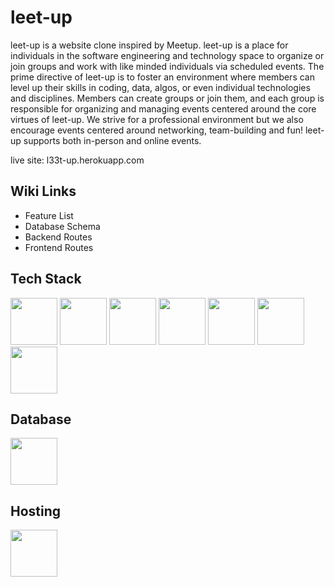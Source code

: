 # leet-up

leet-up is a website clone inspired by Meetup. leet-up is a place for individuals in the software engineering and technology space to organize or join groups and work with like minded individuals via scheduled events. The prime directive of leet-up is to foster an environment where members can level up their skills in coding, data, algos, or even individual technologies and disciplines. Members can create groups or join them, and each group is responsible for organizing and managing events centered around the core virtues of leet-up. We strive for a professional environment but we also encourage events centered around networking, team-building and fun! leet-up supports both in-person and online events.  

live site: l33t-up.herokuapp.com


## Wiki Links

- Feature List
- Database Schema
- Backend Routes
- Frontend Routes



## Tech Stack

<img src="https://user-images.githubusercontent.com/105324675/190725431-5033a82c-51ff-4a9a-b9ff-48ad606a2a5e.svg" width="75" height="75">    <img src="https://user-images.githubusercontent.com/105324675/190726531-63e5fa0c-5e9a-4e12-a4df-ac578bdfefb3.svg" width="75" height="75">    <img src="https://user-images.githubusercontent.com/105324675/190727242-21af03e1-b793-4257-bdc5-14996fb8da63.svg" width="75" height="75">    <img src="https://user-images.githubusercontent.com/105324675/190727472-da7d5a51-ef2e-4f71-b90c-333debd2d147.svg" width="75" height="75">    <img src="https://user-images.githubusercontent.com/105324675/190727515-590b7660-9aaf-4904-a5e6-033a8a5e7eeb.svg" width="75" height="75">    <img src="https://user-images.githubusercontent.com/105324675/190727555-c3f60df7-6ffe-4351-a345-7d53097eec8f.svg" width="75" height="75">    <img src="https://user-images.githubusercontent.com/105324675/190727697-f61e28b7-1597-4be0-9dc4-dbc443790f86.svg" width="75" height="75"> 


## Database
<img src="https://user-images.githubusercontent.com/105324675/190727354-8f322958-5b34-4c96-b052-358d06d0d9ef.svg" width="75" height="75">

## Hosting
<img src="https://user-images.githubusercontent.com/105324675/190728454-cada0d3c-3da2-4a21-a781-62d398a96538.svg" width="75" height="75">







